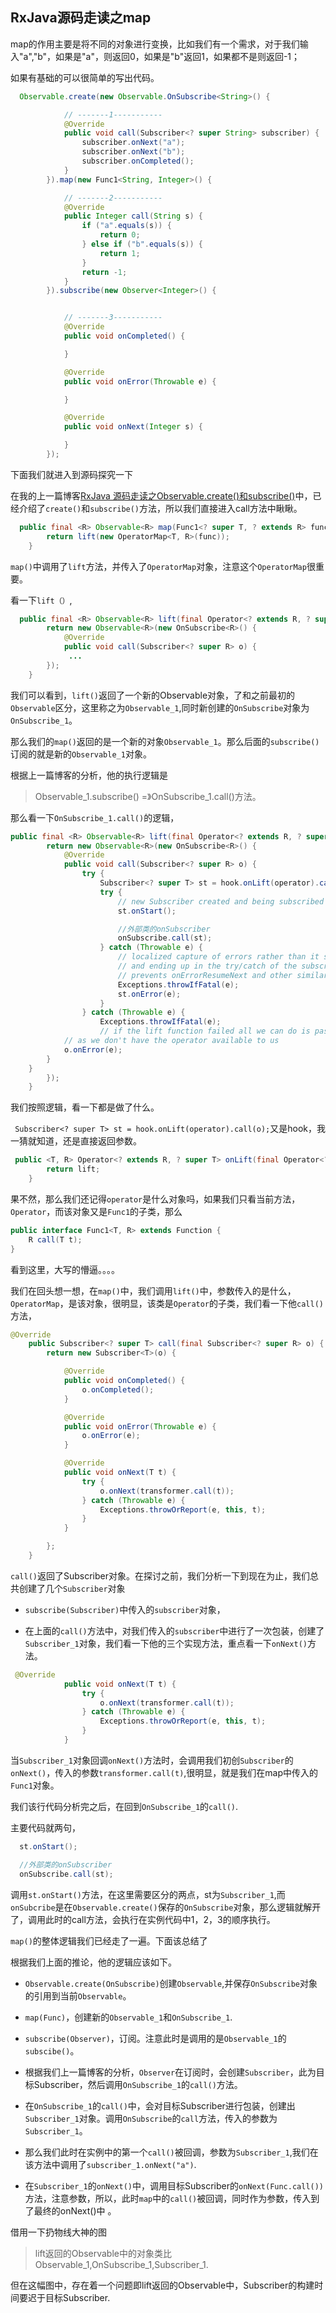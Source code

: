 ## RxJava源码走读之map


map的作用主要是将不同的对象进行变换，比如我们有一个需求，对于我们输入"a","b"，如果是"a"，则返回0，如果是"b"返回1，如果都不是则返回-1；

如果有基础的可以很简单的写出代码。
```java 
  Observable.create(new Observable.OnSubscribe<String>() {

			// -------1-----------
            @Override
            public void call(Subscriber<? super String> subscriber) {
                subscriber.onNext("a");
                subscriber.onNext("b");
                subscriber.onCompleted();
            }
        }).map(new Func1<String, Integer>() {

			// -------2-----------
            @Override
            public Integer call(String s) {
                if ("a".equals(s)) {
                    return 0;
                } else if ("b".equals(s)) {
                    return 1;
                }
                return -1;
            }
        }).subscribe(new Observer<Integer>() {


			// -------3-----------
            @Override
            public void onCompleted() {

            }

            @Override
            public void onError(Throwable e) {

            }

            @Override
            public void onNext(Integer s) {

            }
        });

```

下面我们就进入到源码探究一下

在我的上一篇博客[RxJava 源码走读之Observable.create()和subscribe()](http://blog.csdn.net/lisdye2/article/details/51068499)中，已经介绍了`create()`和`subscribe()`方法，所以我们直接进入call方法中瞅瞅。

```java 
  public final <R> Observable<R> map(Func1<? super T, ? extends R> func) {
        return lift(new OperatorMap<T, R>(func));
    }
```
`map()`中调用了`lift`方法，并传入了`OperatorMap`对象，注意这个`OperatorMap`很重要。

看一下`lift（）`,

```java 
  public final <R> Observable<R> lift(final Operator<? extends R, ? super T> operator) {
        return new Observable<R>(new OnSubscribe<R>() {
            @Override
            public void call(Subscriber<? super R> o) {
         	 ...
        });
    }

```
我们可以看到，`lift()`返回了一个新的Observable对象，了和之前最初的`Observable`区分，这里称之为`Observable_1`,同时新创建的`OnSubscribe`对象为`OnSubscribe_1`。

那么我们的`map()`返回的是一个新的对象`Observable_1`。那么后面的`subscribe()`订阅的就是新的`Observable_1`对象。

根据上一篇博客的分析，他的执行逻辑是
> Observable_1.subscribe() =》OnSubscribe_1.call()方法。

那么看一下`OnSubscribe_1.call()`的逻辑，

```java 
public final <R> Observable<R> lift(final Operator<? extends R, ? super T> operator) {
        return new Observable<R>(new OnSubscribe<R>() {
            @Override
            public void call(Subscriber<? super R> o) {
                try {
                    Subscriber<? super T> st = hook.onLift(operator).call(o);
                    try {
                        // new Subscriber created and being subscribed with so 'onStart' it
                        st.onStart();

                        //外部类的onSubscriber
                        onSubscribe.call(st);
                    } catch (Throwable e) {
                        // localized capture of errors rather than it skipping all operators 
                        // and ending up in the try/catch of the subscribe method which then
                        // prevents onErrorResumeNext and other similar approaches to error handling
                        Exceptions.throwIfFatal(e);
                        st.onError(e);
                    }
                } catch (Throwable e) {
                    Exceptions.throwIfFatal(e);
                    // if the lift function failed all we can do is pass the error to the final Subscriber
            // as we don't have the operator available to us
            o.onError(e);
        }
    }
        });
    }
```

我们按照逻辑，看一下都是做了什么。

` Subscriber<? super T> st = hook.onLift(operator).call(o);`又是hook，我一猜就知道，还是直接返回参数。

```java 
 public <T, R> Operator<? extends R, ? super T> onLift(final Operator<? extends R, ? super T> lift) {
        return lift;
    }
```
果不然，那么我们还记得`operator`是什么对象吗，如果我们只看当前方法，`Operator`，而该对象又是`Func1`的子类，那么
```java 
public interface Func1<T, R> extends Function {
    R call(T t);
}
```
看到这里，大写的懵逼。。。。

我们在回头想一想，在`map()`中，我们调用`lift()`中，参数传入的是什么，`OperatorMap`，是该对象，很明显，该类是`Operator`的子类，我们看一下他`call()`方法，
```java 
@Override
    public Subscriber<? super T> call(final Subscriber<? super R> o) {
        return new Subscriber<T>(o) {

            @Override
            public void onCompleted() {
                o.onCompleted();
            }

            @Override
            public void onError(Throwable e) {
                o.onError(e);
            }

            @Override
            public void onNext(T t) {
                try {
                    o.onNext(transformer.call(t));
                } catch (Throwable e) {
                    Exceptions.throwOrReport(e, this, t);
                }
            }

        };
    }
```
`call()`返回了Subscriber对象。在探讨之前，我们分析一下到现在为止，我们总共创建了几个`Subscriber`对象

- `subscribe(Subscriber)`中传入的`subscriber`对象，


- 在上面的`call()`方法中，对我们传入的`subscriber`中进行了一次包装，创建了`Subscriber_1`对象，我们看一下他的三个实现方法，重点看一下`onNext()`方法。

```java 
 @Override
            public void onNext(T t) {
                try {
                    o.onNext(transformer.call(t));
                } catch (Throwable e) {
                    Exceptions.throwOrReport(e, this, t);
                }
            }
```
当`Subscriber_1`对象回调`onNext()`方法时，会调用我们初创`Subscriber`的`onNext()`，传入的参数`transformer.call(t)`,很明显，就是我们在map中传入的`Func1`对象。

我们该行代码分析完之后，在回到`OnSubscribe_1`的`call()`.

主要代码就两句，
```java 
  st.onStart();

  //外部类的onSubscriber
  onSubscribe.call(st);
```

调用`st.onStart()`方法，在这里需要区分的两点，st为`Subscriber_1`,而`onSubcribe`是在`Observable.create()`保存的`OnSubscribe`对象，那么逻辑就解开了，调用此时的call方法，会执行在实例代码中1，2，3的顺序执行。

`map()`的整体逻辑我们已经走了一遍。下面该总结了

根据我们上面的推论，他的逻辑应该如下。

- `Observable.create(OnSubscribe)`创建`Observable`,并保存`OnSubscribe`对象的引用到当前`Observable`。


- `map(Func)`，创建新的`Observable_1`和`OnSubscribe_1`.


- `subscribe(Observer)`，订阅。注意此时是调用的是`Observable_1`的`subscibe()`。


- 根据我们上一篇博客的分析，`Observer`在订阅时，会创建`Subscriber`，此为目标Subscriber，然后调用`OnSubscribe_1`的`call()`方法。

- 在`OnSubscribe_1`的`call()`中，会对目标Subscriber进行包装，创建出`Subscriber_1`对象。调用`OnSubscribe`的`call`方法，传入的参数为`Subscriber_1`。


- 那么我们此时在实例中的第一个`call()`被回调，参数为`Subscriber_1`,我们在该方法中调用了`subscriber_1.onNext("a")`.
 
- 在`Subscriber_1`的`onNext()`中，调用目标Subscriber的`onNext(Func.call())`方法，注意参数，所以，此时`map`中的`call()`被回调，同时作为参数，传入到了最终的onNext()中 。

借用一下扔物线大神的图
> lift返回的Observable中的对象类比Observable_1,OnSubscribe_1,Subscriber_1.


 
但在这幅图中，存在着一个问题即lift返回的Observable中，Subscriber的构建时间要迟于目标Subscriber.
